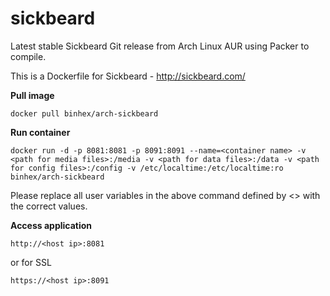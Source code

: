 sickbeard
=========

Latest stable Sickbeard Git release from Arch Linux AUR using Packer to compile.

This is a Dockerfile for Sickbeard - http://sickbeard.com/

**Pull image**

```
docker pull binhex/arch-sickbeard
```

**Run container**

```
docker run -d -p 8081:8081 -p 8091:8091 --name=<container name> -v <path for media files>:/media -v <path for data files>:/data -v <path for config files>:/config -v /etc/localtime:/etc/localtime:ro binhex/arch-sickbeard
```

Please replace all user variables in the above command defined by <> with the correct values.

**Access application**

```
http://<host ip>:8081
```

or for SSL

```
https://<host ip>:8091
```
